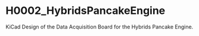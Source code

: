 # H0002_HybridsPancakeEngine
KiCad Design of the Data Acquisition Board for the Hybrids Pancake Engine.
